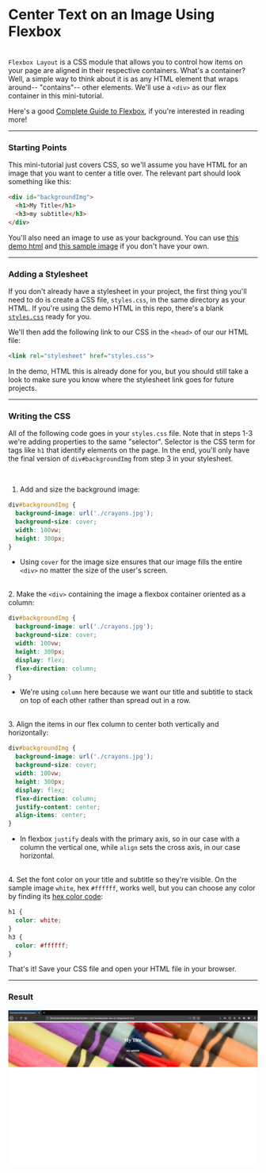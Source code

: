 # Center Text on an Image Using Flexbox

&nbsp;  
`Flexbox Layout` is a CSS module that allows you to control how items on your page are aligned in their respective containers. What's a container? Well, a simple way to think about it is as any HTML element that wraps around-- "contains"-- other elements. We'll use a `<div>` as our flex container in this mini-tutorial.

Here's a good [Complete Guide to Flexbox](https://css-tricks.com/snippets/css/a-guide-to-flexbox/), if you're interested in reading more!

---

### Starting Points

This mini-tutorial just covers CSS, so we'll assume you have HTML for an image that you want to center a title over. The relevant part should look something like this:
```html
<div id="backgroundImg">
  <h1>My Title</h1>
  <h3>my subtitle</h3>
</div>
```
You'll also need an image to use as your background. You can use [this demo html](./starter.html) and [this sample image](./crayons.jpg) if you don't have your own.

---

### Adding a Stylesheet

If you don't already have a stylesheet in your project, the first thing you'll need to do is create a CSS file, `styles.css`, in the same directory as your HTML. If you're using the demo HTML in this repo, there's a blank [`styles.css`](./styles.css) ready for you.

We'll then add the following link to our CSS in the `<head>` of our our HTML file:
```html
<link rel="stylesheet" href="styles.css">
```
In the demo, HTML this is already done for you, but you should still take a look to make sure you know where the stylesheet link goes for future projects.

---

### Writing the CSS

All of the following code goes in your `styles.css` file. Note that in steps 1-3 we're adding properties to the same "selector". Selector is the CSS term for tags like `h1` that identify elements on the page. In the end, you'll only have the final version of `div#backgroundImg` from step 3 in your stylesheet.

&nbsp;  
1. Add and size the background image:
```css
div#backgroundImg {
  background-image: url('./crayons.jpg');
  background-size: cover;
  width: 100vw;
  height: 300px;
}
```
  - Using `cover` for the image size ensures that our image fills the entire `<div>` no matter the size of the user's screen.

&nbsp;  
2. Make the `<div>` containing the image a flexbox container oriented as a column:
```css
div#backgroundImg {
  background-image: url('./crayons.jpg');
  background-size: cover;
  width: 100vw;
  height: 300px;
  display: flex;
  flex-direction: column;
}
```
  - We're using `column` here because we want our title and subtitle to stack on top of each other rather than spread out in a row.

&nbsp;  
3. Align the items in our flex column to center both vertically and horizontally:
```css
div#backgroundImg {
  background-image: url('./crayons.jpg');
  background-size: cover;
  width: 100vw;
  height: 300px;
  display: flex;
  flex-direction: column;
  justify-content: center;
  align-items: center;
}
```
  - In flexbox `justify` deals with the primary axis, so in our case with a column the vertical one, while `align` sets the cross axis, in our case horizontal.

&nbsp;  
4. Set the font color on your title and subtitle so they're visible. On the sample image `white`, hex `#ffffff`, works well, but you can choose any color by finding its [hex color code](https://www.google.com/search?q=color+picker):
```css
h1 {
  color: white;
}
h3 {
  color: #ffffff;
}
```
That's it! Save your CSS file and open your HTML file in your browser.

---

### Result

![result](./result.png)

